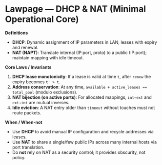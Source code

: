 # Lawpage — DHCP & NAT (Minimal Operational Core)

**Definitions**
- **DHCP**: Dynamic assignment of IP parameters in LAN; leases with expiry and renewal.
- **NAT (NAPT)**: Translate internal (IP:port, proto) to a public (IP:port); maintain mapping with idle timeout.

**Core Laws / Invariants**
1. **DHCP lease monotonicity**: If a lease is valid at time `t`, after `renew` the expiry becomes `t' > t`.
2. **Address conservation**: At any time, `available + active_leases == total_pool` (modulo exclusions).
3. **NAT bijection (on active ports)**: For allocated mappings, `int→ext` and `ext→int` are mutual inverses.
4. **Idle eviction**: A NAT entry older than `timeout` without touches must not route packets.

**When / When-not**
- Use **DHCP** to avoid manual IP configuration and recycle addresses via leases.
- Use **NAT** to share a single/few public IPs across many internal hosts via port translation.
- Do **not** rely on NAT as a security control; it provides obscurity, not policy.

